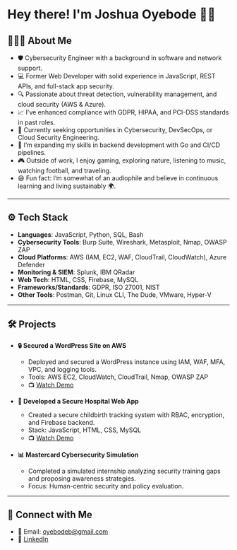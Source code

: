 # Hey there! I'm Joshua Oyebode 👋🏾

## 👨🏾‍💻 About Me

- 🛡️ Cybersecurity Engineer with a background in software and network support.
- 💻 Former Web Developer with solid experience in JavaScript, REST APIs, and full-stack app security.
- 🔍 Passionate about threat detection, vulnerability management, and cloud security (AWS & Azure).
- 📈 I’ve enhanced compliance with GDPR, HIPAA, and PCI-DSS standards in past roles.
- 🚀 Currently seeking opportunities in Cybersecurity, DevSecOps, or Cloud Security Engineering.
- 🌱 I’m expanding my skills in backend development with Go and CI/CD pipelines.
- 🎮 Outside of work, I enjoy gaming, exploring nature, listening to music, watching football, and traveling.
- 😄 Fun fact: I’m somewhat of an audiophile and believe in continuous learning and living sustainably 🌍.

---

## ⚙️ Tech Stack

- **Languages**: JavaScript, Python, SQL, Bash
- **Cybersecurity Tools**: Burp Suite, Wireshark, Metasploit, Nmap, OWASP ZAP
- **Cloud Platforms**: AWS (IAM, EC2, WAF, CloudTrail, CloudWatch), Azure Defender
- **Monitoring & SIEM**: Splunk, IBM QRadar
- **Web Tech**: HTML, CSS, Firebase, MySQL
- **Frameworks/Standards**: GDPR, ISO 27001, NIST
- **Other Tools**: Postman, Git, Linux CLI, The Dude, VMware, Hyper-V

---

## 🛠️ Projects

- **🔒 Secured a WordPress Site on AWS**  
  - Deployed and secured a WordPress instance using IAM, WAF, MFA, VPC, and logging tools.  
  - Tools: AWS EC2, CloudWatch, CloudTrail, Nmap, OWASP ZAP  
  - 📺 [Watch Demo](https://youtu.be/A-kLyfUdjTM)

- **🏥 Developed a Secure Hospital Web App**  
  - Created a secure childbirth tracking system with RBAC, encryption, and Firebase backend.  
  - Stack: JavaScript, HTML, CSS, MySQL  
  - 📺 [Watch Demo](https://youtu.be/wTZGTW0yJvs)

- **📊 Mastercard Cybersecurity Simulation**  
  - Completed a simulated internship analyzing security training gaps and proposing awareness strategies.  
  - Focus: Human-centric security and policy evaluation.

---

## 🤝 Connect with Me

- 📧 Email: oyebodeb@gmail.com  
- 💼 [LinkedIn](https://www.linkedin.com/in/cobargram/)  

